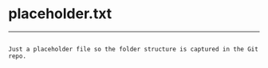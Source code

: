 



# placeholder.txt
  
---  
```

Just a placeholder file so the folder structure is captured in the Git repo.
  
```